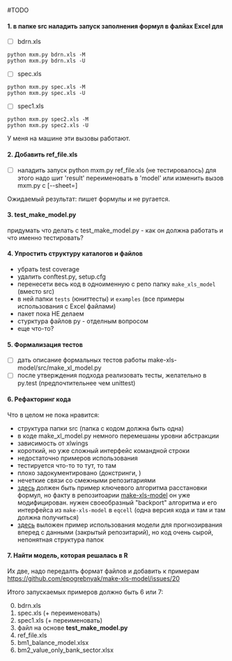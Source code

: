 #TODO

#### 1. в папке src наладить запуск заполнения формул в фалйах Excel для

- [ ] bdrn.xls

```
python mxm.py bdrn.xls -M
python mxm.py bdrn.xls -U
```

- [ ] spec.xls

```
python mxm.py spec.xls -M
python mxm.py spec.xls -U
```

- [ ] spec1.xls

```
python mxm.py spec2.xls -M
python mxm.py spec2.xls -U
```

У меня на машине эти вызовы работают. 

#### 2. Добавить ref_file.xls 

- [ ]  наладить запуск python mxm.py ref_file.xls (не тестировалось)
    для этого надо шит 'result' переименовать в 'model' или изменить вызов mxm.py с [--sheet=<sheet>]

Ожидаемый результат: пишет формулы и не ругается.


#### 3. test_make_model.py 

придумать что делать с test_make_model.py - как он должна работать и что именно тестировать?

#### 4. Упростить структуру каталогов и файлов

- убрать test coverage
- удалить conftest.py, setup.cfg
- перенесети весь код в одноименную с репо папку ```make_xls_model``` (вместо src)
- в ней папки ```tests``` (юниттесты) и ```examples``` (все примеры использования с Excel файлами)
- пакет пока НЕ делаем
- стурктура файлов py - отделным вопросом
- еще что-то?


#### 5. Формализация тестов 
- [ ] дать описание формальных тестов  работы make-xls-model/src/make_xl_model.py
- [ ] после утверждения подхода реализовать тесты, желательно в py.test (предпочтительнее чем unittest)

#### 6. Рефакторинг кода 

Что в целом не пока нравится:
- структура папки src (папка с кодом должна быть одна)
- в коде make_xl_model.py немного перемешаны уровни абстракции
- зависимость от xlwings
- короткий, но уже сложный интерфейс командной строки
- недостаточно примеров использования
- тестируется что-то то тут, то там 
- плохо задокументировано (докстринги, )
- нечеткие связи со смежными репозитариями
 - [здесь](https://github.com/epogrebnyak/eqcell) должен быть пример ключевого алгоритма расстановки формул, но факту в репозитоарии [make-xls-model](https://github.com/epogrebnyak/make-xls-model/) он уже модифицирован. нужен своеобразный "backport" алгоритма и его интерфейса из ```make-xls-model``` в ```eqcell``` (одна версия кода и там и там должна получиться)
 - [здесь](https://github.com/epogrebnyak/roll-forward) выложен пример использования модели для прогнозирвания вперед с данными (закрытый репозитарий), но код очень сырой, непонятная структура папок
 
 #### 7. Найти модель, которая решалась в R
Их две, надо передалть формат файлов и добавить к примерам
<https://github.com/epogrebnyak/make-xls-model/issues/20>

Итого запускаемых примеров должно быть 6 или 7:

0.  bdrn.xls
0.  spec.xls (+ переименовать)
0.  spec1.xls (+ переименовать)
0.  файл на основе **test_make_model.py**   
0.  ref_file.xls 
0.  bm1_balance_model.xlsx
0.  bm2_value_only_bank_sector.xlsx
